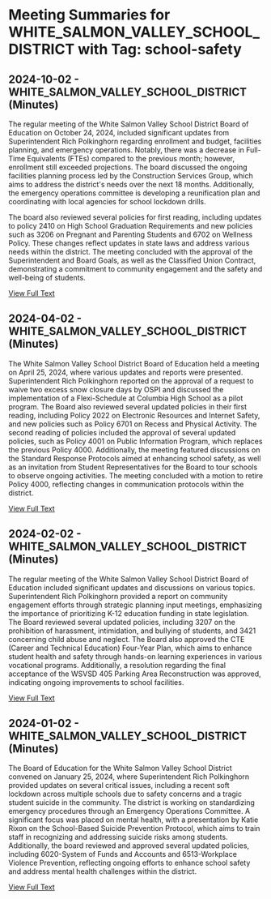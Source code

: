 # Meeting Summaries for WHITE_SALMON_VALLEY_SCHOOL_DISTRICT with Tag: school-safety

## 2024-10-02 - WHITE_SALMON_VALLEY_SCHOOL_DISTRICT (Minutes)

The regular meeting of the White Salmon Valley School District Board of Education on October 24, 2024, included significant updates from Superintendent Rich Polkinghorn regarding enrollment and budget, facilities planning, and emergency operations. Notably, there was a decrease in Full-Time Equivalents (FTEs) compared to the previous month; however, enrollment still exceeded projections. The board discussed the ongoing facilities planning process led by the Construction Services Group, which aims to address the district's needs over the next 18 months. Additionally, the emergency operations committee is developing a reunification plan and coordinating with local agencies for school lockdown drills. 

The board also reviewed several policies for first reading, including updates to policy 2410 on High School Graduation Requirements and new policies such as 3206 on Pregnant and Parenting Students and 6702 on Wellness Policy. These changes reflect updates in state laws and address various needs within the district. The meeting concluded with the approval of the Superintendent and Board Goals, as well as the Classified Union Contract, demonstrating a commitment to community engagement and the safety and well-being of students.

[View Full Text](https://raw.githubusercontent.com/VoronoiPerspectives/WashingtonStateSchoolBoardExplorer/refs/heads/main/data/countries/usa/states/wa/counties/klickitat/school_boards/white_salmon_valley_school_district/2024/processed/2024-10-02-octoberdraftboard-minutes.txt)

## 2024-04-02 - WHITE_SALMON_VALLEY_SCHOOL_DISTRICT (Minutes)

The White Salmon Valley School District Board of Education held a meeting on April 25, 2024, where various updates and reports were presented. Superintendent Rich Polkinghorn reported on the approval of a request to waive two excess snow closure days by OSPI and discussed the implementation of a Flexi-Schedule at Columbia High School as a pilot program. The Board also reviewed several updated policies in their first reading, including Policy 2022 on Electronic Resources and Internet Safety, and new policies such as Policy 6701 on Recess and Physical Activity. The second reading of policies included the approval of several updated policies, such as Policy 4001 on Public Information Program, which replaces the previous Policy 4000. Additionally, the meeting featured discussions on the Standard Response Protocols aimed at enhancing school safety, as well as an invitation from Student Representatives for the Board to tour schools to observe ongoing activities. The meeting concluded with a motion to retire Policy 4000, reflecting changes in communication protocols within the district.

[View Full Text](https://raw.githubusercontent.com/VoronoiPerspectives/WashingtonStateSchoolBoardExplorer/refs/heads/main/data/countries/usa/states/wa/counties/klickitat/school_boards/white_salmon_valley_school_district/2024/processed/2024-04-02-aprildraftboard-minutes.txt)

## 2024-02-02 - WHITE_SALMON_VALLEY_SCHOOL_DISTRICT (Minutes)

The regular meeting of the White Salmon Valley School District Board of Education included significant updates and discussions on various topics. Superintendent Rich Polkinghorn provided a report on community engagement efforts through strategic planning input meetings, emphasizing the importance of prioritizing K-12 education funding in state legislation. The Board reviewed several updated policies, including 3207 on the prohibition of harassment, intimidation, and bullying of students, and 3421 concerning child abuse and neglect. The Board also approved the CTE (Career and Technical Education) Four-Year Plan, which aims to enhance student health and safety through hands-on learning experiences in various vocational programs. Additionally, a resolution regarding the final acceptance of the WSVSD 405 Parking Area Reconstruction was approved, indicating ongoing improvements to school facilities.

[View Full Text](https://raw.githubusercontent.com/VoronoiPerspectives/WashingtonStateSchoolBoardExplorer/refs/heads/main/data/countries/usa/states/wa/counties/klickitat/school_boards/white_salmon_valley_school_district/2024/processed/2024-02-02-februarydraftboard-minutes.txt)

## 2024-01-02 - WHITE_SALMON_VALLEY_SCHOOL_DISTRICT (Minutes)

The Board of Education for the White Salmon Valley School District convened on January 25, 2024, where Superintendent Rich Polkinghorn provided updates on several critical issues, including a recent soft lockdown across multiple schools due to safety concerns and a tragic student suicide in the community. The district is working on standardizing emergency procedures through an Emergency Operations Committee. A significant focus was placed on mental health, with a presentation by Katie Rixon on the School-Based Suicide Prevention Protocol, which aims to train staff in recognizing and addressing suicide risks among students. Additionally, the board reviewed and approved several updated policies, including 6020-System of Funds and Accounts and 6513-Workplace Violence Prevention, reflecting ongoing efforts to enhance school safety and address mental health challenges within the district.

[View Full Text](https://raw.githubusercontent.com/VoronoiPerspectives/WashingtonStateSchoolBoardExplorer/refs/heads/main/data/countries/usa/states/wa/counties/klickitat/school_boards/white_salmon_valley_school_district/2024/processed/2024-01-02-januarydraftboard-minutes.txt)

